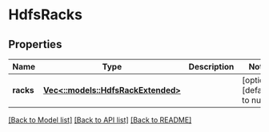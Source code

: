 # HdfsRacks

## Properties
Name | Type | Description | Notes
------------ | ------------- | ------------- | -------------
**racks** | [**Vec<::models::HdfsRackExtended>**](HdfsRackExtended.md) |  | [optional] [default to null]

[[Back to Model list]](../README.md#documentation-for-models) [[Back to API list]](../README.md#documentation-for-api-endpoints) [[Back to README]](../README.md)


